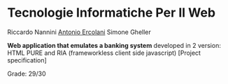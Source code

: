 # Tecnologie Informatiche Per Il Web 

Riccardo Nannini
[Antonio Ercolani](https://github.com/antonio-ercolani)
Simone Gheller

**Web application that emulates a banking system** developed in 2 version: HTML PURE and RIA (frameworkless client side javascript)
[Project specification]

Grade: 29/30
